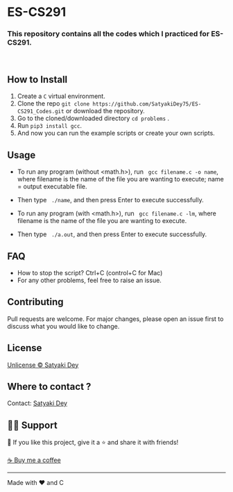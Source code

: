 # ES-CS291

### This repository contains all the codes which I practiced for ES-CS291.
<br>

## How to Install

1. Create a ```C``` virtual environment. 
2. Clone the repo ```git clone https://github.com/SatyakiDey75/ES-CS291_Codes.git``` or download the repository.
3. Go to the cloned/downloaded directory ``` cd problems ```  . 
4. Run ``` pip3 install gcc ```.
5. And now you can run the example scripts or create your own scripts.  

## Usage
- To run any program (without <math.h>), run ``` gcc filename.c -o name```, where filename is the name of the file you are wanting to execute; name = output executable file.
- Then type ``` ./name```, and then press Enter to execute successfully.

- To run any program (with <math.h>), run ``` gcc filename.c -lm```, where filename is the name of the file you are wanting to execute.
- Then type ``` ./a.out```, and then press Enter to execute successfully.

## FAQ
- How to stop the script? Ctrl+C (control+C for Mac) 
- For any other problems, feel free to raise an issue.

## Contributing
Pull requests are welcome. For major changes, please open an issue first to discuss what you would like to change. 


## License
[Unlicense © Satyaki Dey](https://github.com/SatyakiDey75/ES-CS291_Codes/blob/LICENSE)

<!-- ## What next?
I will be working on the 3rd semester programs which I will be uploading as well. -->

## Where to contact ?
Contact: <a href = "mailto: sdey2836@gmail.com">Satyaki Dey</a>

## 🙋‍♂️ Support

💙 If you like this project, give it a ⭐ and share it with friends!<br><br>
[☕ Buy me a coffee](https://www.buymeacoffee.com/satyakidey75)

---

Made with ❤️ and C <br><br>
